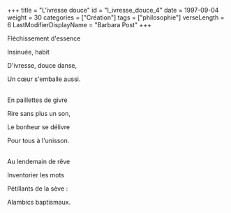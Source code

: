 +++
title = "L'ivresse douce"
id = "l_ivresse_douce_4"
date = 1997-09-04
weight = 30
categories = ["Création"]
tags = ["philosophie"]
verseLength = 6
LastModifierDisplayName = "Barbara Post"
+++

Fléchissement d'essence

Insinuée, habit

D'ivresse, douce danse,

Un cœur s'emballe aussi.

 \
En paillettes de givre

Rire sans plus un son,

Le bonheur se délivre

Pour tous à l'unisson.

 \
Au lendemain de rêve

Inventorier les mots

Pétillants de la sève :

Alambics baptismaux.
